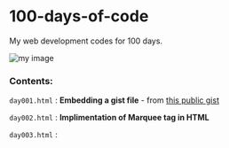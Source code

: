 # 100-days-of-code
My web development codes for 100 days.

![my image](https://www.xploreitcorp.com/wp-content/uploads/2018/09/123.jpg)

### Contents:

`day001.html` : **Embedding a gist file** - from [this public gist](https://gist.github.com/NandhiniPython/a5b69d7fae3d051c462341c28bf79fa9)

`day002.html` : **Implimentation of Marquee tag in HTML**

`day003.html` :

